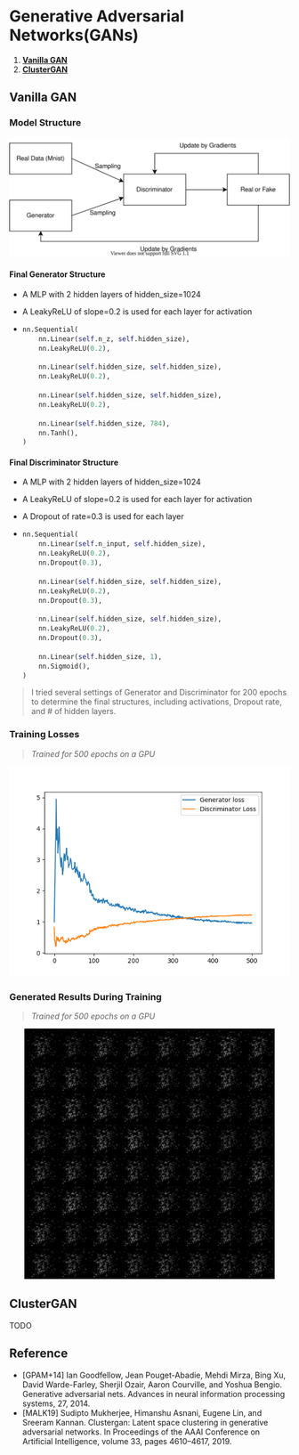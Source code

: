 # Generative Adversarial Networks(GANs)
1. [**Vanilla GAN**](https://github.com/JasonFengGit/Generative-Adversarial-Networks#vanilla-gan)
2. [**ClusterGAN**](https://github.com/JasonFengGit/Generative-Adversarial-Networks#clustergan)

## Vanilla GAN

### Model Structure

<p align="center">
  <img src="https://raw.githubusercontent.com/JasonFengGit/Generative-Adversarial-Networks/3139e2dcd4cd21bbf7e768db0c311a111e3ebab7/imgs/vanilla_GAN.svg" alt/>
</p>

#### Final Generator Structure

- A MLP with 2 hidden layers of hidden_size=1024

- A LeakyReLU of slope=0.2 is used for each layer for activation

- ```python
  nn.Sequential(
      nn.Linear(self.n_z, self.hidden_size),
      nn.LeakyReLU(0.2),
  
      nn.Linear(self.hidden_size, self.hidden_size),
      nn.LeakyReLU(0.2),
  
      nn.Linear(self.hidden_size, self.hidden_size),
      nn.LeakyReLU(0.2),
  
      nn.Linear(self.hidden_size, 784),
      nn.Tanh(),
  )
  ```

#### Final Discriminator Structure

- A MLP with 2 hidden layers of hidden_size=1024

- A LeakyReLU of slope=0.2 is used for each layer for activation

- A Dropout of rate=0.3 is used for each layer

- ```python
  nn.Sequential(
      nn.Linear(self.n_input, self.hidden_size),
      nn.LeakyReLU(0.2),
      nn.Dropout(0.3),
  
      nn.Linear(self.hidden_size, self.hidden_size),
      nn.LeakyReLU(0.2),
      nn.Dropout(0.3),
  
      nn.Linear(self.hidden_size, self.hidden_size),
      nn.LeakyReLU(0.2),
      nn.Dropout(0.3),
  
      nn.Linear(self.hidden_size, 1),
      nn.Sigmoid(),
  )
  ```

> I tried several settings of Generator and Discriminator for 200 epochs to determine the final structures, including activations, Dropout rate, and # of hidden layers. 

### Training Losses

> *Trained for 500 epochs on a GPU*


<p align="center">
  <img src="https://github.com/JasonFengGit/Generative-Adversarial-Networks/blob/master/imgs/vanilla_gan_losses.png?raw=true" alt/>
</p>

### Generated Results During Training

> *Trained for 500 epochs on a GPU*

<p align="center">
  <img height="450px" src="https://github.com/JasonFengGit/Generative-Adversarial-Networks/blob/master/imgs/vanilla_gan_results.gif?raw=true" alt/>
</p>

## ClusterGAN

TODO

## Reference
- [GPAM+14] Ian Goodfellow, Jean Pouget-Abadie, Mehdi Mirza, Bing Xu, David Warde-Farley, Sherjil
Ozair, Aaron Courville, and Yoshua Bengio. Generative adversarial nets. Advances in
neural information processing systems, 27, 2014.
- [MALK19] Sudipto Mukherjee, Himanshu Asnani, Eugene Lin, and Sreeram Kannan. Clustergan:
Latent space clustering in generative adversarial networks. In Proceedings of the AAAI
Conference on Artificial Intelligence, volume 33, pages 4610–4617, 2019.
